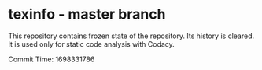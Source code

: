 # texinfo - master branch

This repository contains frozen state of the repository.
Its history is cleared. It is used only for static code
analysis with Codacy.

Commit Time: 1698331786